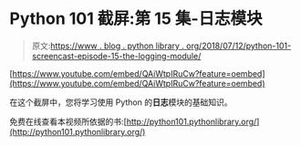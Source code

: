 # Python 101 截屏:第 15 集-日志模块

> 原文:[https://www . blog . python library . org/2018/07/12/python-101-screencast-episode-15-the-logging-module/](https://www.blog.pythonlibrary.org/2018/07/12/python-101-screencast-episode-15-the-logging-module/)

[https://www.youtube.com/embed/QAiWtpIRuCw?feature=oembed](https://www.youtube.com/embed/QAiWtpIRuCw?feature=oembed)

在这个截屏中，您将学习使用 Python 的**日志**模块的基础知识。

免费在线查看本视频所依据的书:[http://python101.pythonlibrary.org/](http://python101.pythonlibrary.org/)